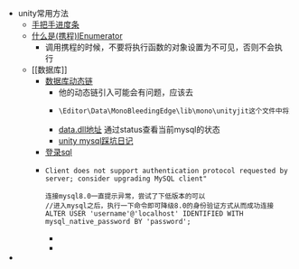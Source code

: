 - unity常用方法
	- [手把手进度条](https://blog.csdn.net/weixin_45375968/article/details/123754722)
	- [什么是(携程)IEnumerator](https://blog.csdn.net/beihuanlihe130/article/details/76098844)
		- 调用携程的时候，不要将执行函数的对象设置为不可见，否则不会执行
	- [[数据库]]
		- [数据库动态链](https://juejin.cn/post/6997660118032597029)
			- 他的动态链引入可能会有问题，应该去
			- ```js
			  \Editor\Data\MonoBleedingEdge\lib\mono\unityjit这个文件中将文件粘过来不会报错
			  ```
			- [data.dll地址](https://cn.dll-files.com/mysql.data.dll.html) 通过status查看当前mysql的状态
			- [unity mysql踩坑日记](https://blog.csdn.net/qq_41692884/article/details/121958055)
		- [登录sql](https://zhuanlan.zhihu.com/p/498490650)
		- ```
		  Client does not support authentication protocol requested by server; consider upgrading MySQL client"
		  
		  连接mysql8.0一直提示异常，尝试了下低版本的可以
		  //进入mysql之后，执行一下命令即可降级8.0的身份验证方式从而成功连接
		  ALTER USER 'username'@'localhost' IDENTIFIED WITH mysql_native_password BY 'password';
		  ```
			-
			-
-